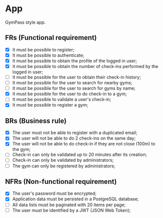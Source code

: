 # App

GymPass style app.

## FRs (Functional requirement)

- [x] It must be possible to register;
- [x] It must be possible to authenticate;
- [x] It must be possible to obtain the profile of the logged in user;
- [x] It must be possible to obtain the number of check-ins performed by the logged in user;
- [ ] It must be possible for the user to obtain their check-in history;
- [ ] It must be possible for the user to search for nearby gyms;
- [ ] It must be possible for the user to search for gyms by name;
- [x] It must be possible for the user to do check-in to a gym;
- [ ] It must be possible to validate a user's check-in;
- [x] It must be possible to register a gym;

## BRs (Business rule)

- [x] The user must not be able to register with a duplicated email;
- [x] The user will not be able to do 2 check-ins on the same day;
- [x] The user will not be able to do check-in if they are not close (100m) to the gym;
- [ ] Check-in can only be validated up to 20 minutes after its creation;
- [ ] Check-in can only be validated by administrators;
- [ ] The gym can only be registered by administrators;

## NFRs (Non-functional requirement)

- [x] The user's password must be encrypted;
- [x] Application data must be persisted in a PostgreSQL database;
- [ ] All data lists must be paginated with 20 items per page;
- [ ] The user must be identified by a JWT (JSON Web Token);

